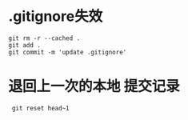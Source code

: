 # .gitignore失效

```text
git rm -r --cached .
git add .
git commit -m 'update .gitignore'
```

# 退回上一次的本地 提交记录

```textile
 git reset head~1
```

